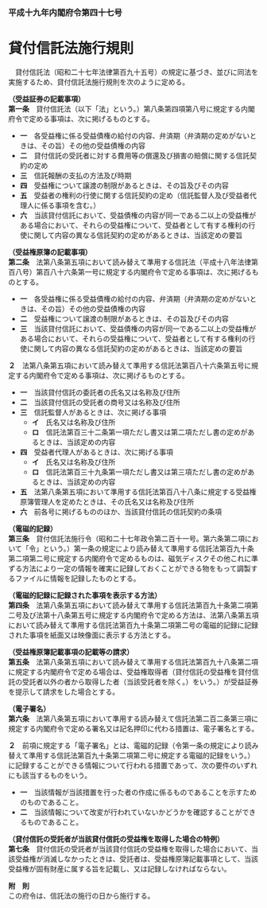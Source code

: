 ### 平成十九年内閣府令第四十七号  
# 貸付信託法施行規則  
　貸付信託法（昭和二十七年法律第百九十五号）の規定に基づき、並びに同法を実施するため、貸付信託法施行規則を次のように定める。  
  
**（受益証券の記載事項）**  
**第一条**　貸付信託法（以下「法」という。）第八条第四項第八号に規定する内閣府令で定める事項は、次に掲げるものとする。  
* **一**　各受益権に係る受益債権の給付の内容、弁済期（弁済期の定めがないときは、その旨）その他の受益債権の内容  
* **二**　貸付信託の受託者に対する費用等の償還及び損害の賠償に関する信託契約の定め  
* **三**　信託報酬の支払の方法及び時期  
* **四**　受益権について譲渡の制限があるときは、その旨及びその内容  
* **五**　受益者の権利の行使に関する信託契約の定め（信託監督人及び受益者代理人に係る事項を含む。）  
* **六**　当該貸付信託において、受益債権の内容が同一である二以上の受益権がある場合において、それらの受益権について、受益者として有する権利の行使に関して内容の異なる信託契約の定めがあるときは、当該定めの要旨  
  
**（受益権原簿の記載事項）**  
**第二条**　法第八条第五項において読み替えて準用する信託法（平成十八年法律第百八号）第百八十六条第一号に規定する内閣府令で定める事項は、次に掲げるものとする。  
* **一**　各受益権に係る受益債権の給付の内容、弁済期（弁済期の定めがないときは、その旨）その他の受益債権の内容  
* **二**　受益権について譲渡の制限があるときは、その旨及びその内容  
* **三**　当該貸付信託において、受益債権の内容が同一である二以上の受益権がある場合において、それらの受益権について、受益者として有する権利の行使に関して内容の異なる信託契約の定めがあるときは、当該定めの要旨  
  
**２**　法第八条第五項において読み替えて準用する信託法第百八十六条第五号に規定する内閣府令で定める事項は、次に掲げるものとする。  
* **一**　当該貸付信託の委託者の氏名又は名称及び住所  
* **二**　当該貸付信託の受託者の商号又は名称及び住所  
* **三**　信託監督人があるときは、次に掲げる事項  
	* **イ**　氏名又は名称及び住所  
	* **ロ**　信託法第百三十二条第一項ただし書又は第二項ただし書の定めがあるときは、当該定めの内容  
* **四**　受益者代理人があるときは、次に掲げる事項  
	* **イ**　氏名又は名称及び住所  
	* **ロ**　信託法第百三十九条第一項ただし書又は第三項ただし書の定めがあるときは、当該定めの内容  
* **五**　法第八条第五項において準用する信託法第百八十八条に規定する受益権原簿管理人を定めたときは、その氏名又は名称及び住所  
* **六**　前各号に掲げるもののほか、当該貸付信託の信託契約の条項  
  
**（電磁的記録）**  
**第三条**　貸付信託法施行令（昭和二十七年政令第二百十一号。第六条第二項において「令」という。）第一条の規定により読み替えて準用する信託法第百九十条第二項第二号に規定する内閣府令で定めるものは、磁気ディスクその他これに準ずる方法により一定の情報を確実に記録しておくことができる物をもって調製するファイルに情報を記録したものとする。  
  
**（電磁的記録に記録された事項を表示する方法）**  
**第四条**　法第八条第五項において読み替えて準用する信託法第百九十条第二項第二号及び法第十八条第五号に規定する内閣府令で定める方法は、法第八条第五項において読み替えて準用する信託法第百九十条第二項第二号の電磁的記録に記録された事項を紙面又は映像面に表示する方法とする。  
  
**（受益権原簿記載事項の記載等の請求）**  
**第五条**　法第八条第五項において読み替えて準用する信託法第百九十八条第二項に規定する内閣府令で定める場合は、受益権取得者（貸付信託の受益権を貸付信託の受託者以外の者から取得した者（当該受託者を除く。）をいう。）が受益証券を提示して請求をした場合とする。  
  
**（電子署名）**  
**第六条**　法第八条第五項において準用する読み替えて信託法第二百二条第三項に規定する内閣府令で定める署名又は記名押印に代わる措置は、電子署名とする。  
  
**２**　前項に規定する「電子署名」とは、電磁的記録（令第一条の規定により読み替えて準用する信託法第百九十条第二項第二号に規定する電磁的記録をいう。）に記録することができる情報について行われる措置であって、次の要件のいずれにも該当するものをいう。  
* **一**　当該情報が当該措置を行った者の作成に係るものであることを示すためのものであること。  
* **二**　当該情報について改変が行われていないかどうかを確認することができるものであること。  
  
**（貸付信託の受託者が当該貸付信託の受益権を取得した場合の特例）**  
**第七条**　貸付信託の受託者が当該貸付信託の受益権を取得した場合において、当該受益権が消滅しなかったときは、受託者は、受益権原簿記載事項として、当該受益権が固有財産に属する旨を記載し、又は記録しなければならない。  
  
**附　則**  
この府令は、信託法の施行の日から施行する。  
  
